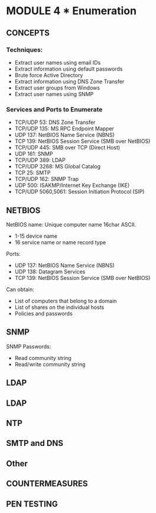 # MODULE 4 * Enumeration

## CONCEPTS

### Techniques:

* Extract user names using email IDs
* Extract information using default passwords
* Brute force Active Directory
* Extract information using DNS Zone Transfer
* Extract user groups from Windows
* Extract user names using SNMP

### Services and Ports to Enumerate

* TCP/UDP 53: DNS Zone Transfer
* TCP/UDP 135: MS RPC Endpoint Mapper
* UDP 137: NetBIOS Name Service (NBNS)
* TCP 139: NetBIOS Session Service (SMB over NetBIOS)
* TCP/UDP 445: SMB over TCP (Direct Host)
* UDP 161: SNMP
* TCP/UDP 389: LDAP
* TCP/UDP 3268: MS Global Catalog
* TCP 25: SMTP
* TCP/UDP 162: SNMP Trap
* UDP 500: ISAKMP/Internet Key Exchange (IKE)
* TCP/UDP 5060,5061: Session Initiation Protocol (SIP)

## NETBIOS

NetBIOS name: Unique computer name 16char ASCII.

* 1-15 device name
* 16 service name or name record type

Ports:

* UDP 137: NetBIOS Name Service (NBNS)
* UDP 138: Datagram Services
* TCP 139: NetBIOS Session Service (SMB over NetBIOS)

Can obtain:

* List of computers that belong to a domain
* List of shares on the individual hosts
* Policies and passwords

## SNMP

SNMP Passwords:

* Read community string
* Read/write community string

## LDAP



## LDAP

## NTP

## SMTP and DNS

## Other

## COUNTERMEASURES

## PEN TESTING